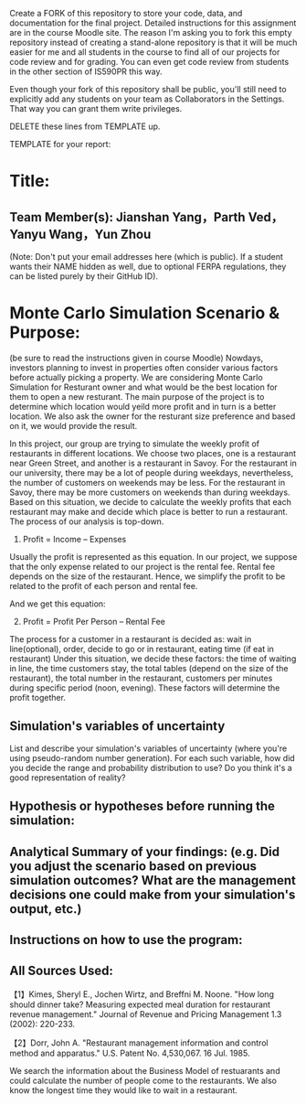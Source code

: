 Create a FORK of this repository to store your code, data, and documentation for the final project. Detailed instructions for this assignment are in the course Moodle site.  The reason I'm asking you to fork this empty repository instead of creating a stand-alone repository is that it will be much easier for me and all students in the course to find all of our projects for code review and for grading. You can even get code review from students in the other section of IS590PR this way.

Even though your fork of this repository shall be public, you'll still need to explicitly add any students on your team as Collaborators in the Settings. That way you can grant them write privileges.

DELETE these lines from TEMPLATE up.

TEMPLATE for your report:

# Title: 

## Team Member(s): Jianshan Yang，Parth Ved，Yanyu Wang，Yun Zhou
(Note: Don't put your email addresses here (which is public).  If a student wants their NAME hidden as well, due to optional FERPA regulations, they can be listed purely by their GitHub ID).

# Monte Carlo Simulation Scenario & Purpose:
(be sure to read the instructions given in course Moodle)
Nowdays, investors planning to invest in properties often consider various factors before actually picking a property. We are considering Monte Carlo Simulation for Resturant owner and what would be the best location for them to open a new resturant. The main purpose of the project is to determine which location would yeild more profit and in turn is a better location. We also ask the owner for the resturant size preference and based on it, we would provide the result. 

In this project, our group are trying to simulate the weekly profit of restaurants in different locations. 
We choose two places, one is a restaurant near Green Street, and another is a restaurant in Savoy. For the restaurant in our university, there may be a lot of people during weekdays, nevertheless, the number of customers on weekends may be less. For the restaurant in Savoy, there may be more customers on weekends than during weekdays. 
Based on this situation, we decide to calculate the weekly profits that each restaurant may make and decide which place is better to run a restaurant.
The process of our analysis is top-down.

1.	Profit = Income – Expenses

Usually the profit is represented as this equation. In our project, we suppose that the only expense related to our project is the rental fee. Rental fee depends on the size of the restaurant. Hence, we simplify the profit to be related to the profit of each person and rental fee.

And we get this equation:

2.	Profit = Profit Per Person – Rental Fee

The process for a customer in a restaurant is decided as:
 wait in line(optional), order, decide to go or in restaurant, eating time (if eat in restaurant)
Under this situation, we decide these factors: the time of waiting in line, the time customers stay, the total tables (depend on the size of the restaurant), the total number in the restaurant, customers per minutes during specific period (noon, evening).
These factors will determine the profit together.




## Simulation's variables of uncertainty
List and describe your simulation's variables of uncertainty (where you're using pseudo-random number generation). For each such variable, how did you decide the range and probability distribution to use?  Do you think it's a good representation of reality?

## Hypothesis or hypotheses before running the simulation:

## Analytical Summary of your findings: (e.g. Did you adjust the scenario based on previous simulation outcomes?  What are the management decisions one could make from your simulation's output, etc.)

## Instructions on how to use the program:

## All Sources Used:
【1】Kimes, Sheryl E., Jochen Wirtz, and Breffni M. Noone. "How long should dinner take? Measuring expected meal duration for restaurant revenue management." Journal of Revenue and Pricing Management 1.3 (2002): 220-233.

【2】Dorr, John A. "Restaurant management information and control method and apparatus." U.S. Patent No. 4,530,067. 16 Jul. 1985.

We search the information about the Business Model of restuarants and could calculate the number of people come to the restaurants. We also know the longest time they would like to wait in a restaurant.
